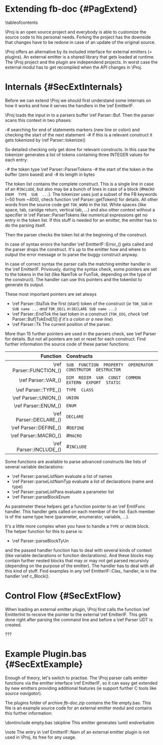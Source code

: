 Extending fb-doc  {#PagExtend}
================
\tableofcontents

\Proj is an open source project and everybody is able to customize the
source code to his personal needs. Forking the project has the downside
that changes have to be redone in case of an update of the original
source.

\Proj offers an alternative by its included interface for external
emitters (= plugins). An external emitter is a shared library that gets
loaded at runtime. The \Proj project and the plugin are independend
projects. In worst case the external modul has to get recompiled when
the API changes in \Proj.


Internals  {#SecExtInternals}
=========

Before we can extend \Proj we should first understand some internals
on how it works and how it serves the handlers in the \ref EmitterIF.

\Proj loads the input in to a parsers buffer \ref Parser::Buf. Then
the parser scans this context in two phases:

-# searching for end of statements markers (new line or colon) and
   checking the start of the next statement
-# if this is a relevant construct it gets tokenized by \ref
   Parser::tokenize()

So detailed checking only get done for relevant constructs. In this
case the tokenizer generates a list of tokens containing three INTEGER
values for each entry:

-# the token type \ref Parser::ParserTokens
-# the start of the token in the buffer (zero based) and
-# its length in bytes

The token list contains the complete construct. This is a single line
in case of an \#`INCLUDE`, but also may be a bunch of lines in case of
a block (\#`MACRO  ENUM  TYPE  SUB  ...`). The tokenizer uses just a
subset of the FB keywords (~50 from ~400), check function \ref
Parser::getToken() for details. All other words from the source code
get `TOK_WORD` in the list. White spaces (like space, tab, caridge
return, vertical tab, ...) and also other context without a specifier
in \ref Parser::ParserTokens like numerical expressions get no entry in
the token list. If this stuff is needed for an emitter, the emitter has
to do the parsing itself.

Then the parser checks the token list at the beginning of the construct.

In case of syntax errors the handler \ref EmitterIF::Error_() gets
called and the parser drops the construct. It's up to the emitter how
and where to output the error message or to parse the buggy construct
anyway.

In case of correct syntax the parser calls the matching emitter handler
in the \ref EmitterIF. Priviously, during the syntax check, some
pointers are set to the tokens in the list (like NamTok or FunTok,
depending on the type of the construct). The handler can use this
pointers and the tokenlist to generate its output.

These most important pointers are set always

- \ref Parser::StaTok the first (start) token of the construct (*ie*
  `TOK_SUB` *in* `SUB name ...` *and* `TOK_DECL` *in* `DECLARE SUB
  name ...`)
- \ref Parser::EndTok the last token in a construct (`TOK_EOS`, *check*
  \ref Parser::Buf[TokEnd[1]] <em>if it's a colon or a new line</em>)
- \ref Parser::Tk The current position of the parser.

More than 15 further pointers are used in the parsers check, see \ref
Parser for details. But not all pointers are set or reset for each
construct. Find further information the source code of these parser
functions:

|                 Function | Constructs                                                     |
| -----------------------: | :------------------------------------------------------------- |
| \ref Parser::FUNCTION_() | `SUB  FUNCTION  PROPERTY  OPERERATOR  CONSTRUTOR  DESTRUCTOR` |
| \ref Parser::VAR_()      | `DIM  REDIM  VAR  CONST  COMMON  EXTERN  EXPORT  STATIC`      |
| \ref Parser::TYPE_()     | `TYPE  CLASS`                                                 |
| \ref Parser::UNION_()    | `UNION`                                                       |
| \ref Parser::ENUM_()     | `ENUM`                                                        |
| \ref Parser::DECLARE_()  | `DECLARE`                                                     |
| \ref Parser::DEFINE_()   | \#`DEFINE`                                                    |
| \ref Parser::MACRO_()    | \#`MACRO`                                                     |
| \ref Parser::INCLUDE_()  | \#`INCLUDE`                                                   |

Some functions are available to parse advanced constructs like lists of
several variable declarations:

- \ref Parser::parseListNam evaluate a list of names
- \ref Parser::parseListNamTyp evaluate a list of declarations (name and type)
- \ref Parser::parseListPara evaluate a parameter list
- \ref Parser::parseBlockEnum

As paratmeter these helpers get a function pointer to an \ref EmitFunc
handler. This handler gets called on each member of the list. Each
member is of the same type here (parameter, enumerator, variable, ...).

It's a little more complex when you have to handle a `TYPE` or
`UNION` block. The helper function for this to parse is:

- \ref Parser::parseBlockTyUn

and the passed handler function has to deal with several kinds of
context (like variable declarations or function declarations). And
these blocks may contain further nested blocks that may or may not get
parsed recursivly (depending on the purpose of the emitter). The
handler has to deal with all this kind of stuff. Find examples in any
\ref EmitterIF::Clas_ handler, ie in the handler \ref c_Block().



Control Flow  {#SecExtFlow}
============

When loading an external emitter plugin, \Proj first calls the function
\ref EmitterInit to receive the pointer to the external \ref EmitterIF.
This gets done right after parsing the command line and before a \ref
Parser UDT is created.

???


Example Plugin.bas  {#SecExtExample}
==================

Enough of theory, let's switch to practise. The \Proj parser calls
emitter functions via the emitter interface \ref EmitterIF, so it can
easy get extended by new emitters providing additional features (ie
support further C tools like <em>source navigator</em>).

The *plugins* folder of archive *fb-doc.zip* contains the file empty.bas.
This file is an example source code for an external emitter modul and
contains this further information:

\dontinclude empty.bas
\skipline This emitter generates
\until endverbatim

\note The entry in \ref EmitterIF::Nam of an external emitter plugin is
       not used in \Proj, its free for any usage.
